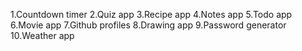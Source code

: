 1.Countdown timer
2.Quiz app
3.Recipe app
4.Notes app
5.Todo app
6.Movie app
7.Github profiles
8.Drawing app
9.Password generator
10.Weather app
